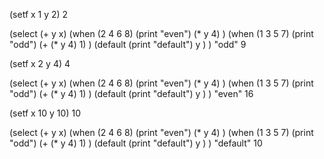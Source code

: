 (setf x 1 y 2)
2

(select (+ y x)
    (when (2 4 6 8)
        (print "even")
        (* y 4)
    )
    (when (1 3 5 7)
        (print "odd")
        (+ (* y 4) 1)
    )
    (default
        (print "default")
        y
    )
)
"odd"
9

(setf x 2 y 4)
4

(select (+ y x)
    (when (2 4 6 8)
        (print "even")
        (* y 4)
    )
    (when (1 3 5 7)
        (print "odd")
        (+ (* y 4) 1)
    )
    (default
        (print "default")
        y
    )
)
"even"
16

(setf x 10 y 10)
10

(select (+ y x)
    (when (2 4 6 8)
        (print "even")
        (* y 4)
    )
    (when (1 3 5 7)
        (print "odd")
        (+ (* y 4) 1)
    )
    (default
        (print "default")
        y
    )
)
"default"
10
